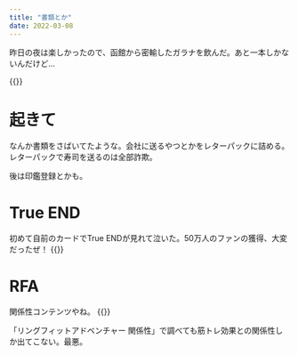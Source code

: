 ```yaml
---
title: "書類とか"
date: 2022-03-08
---
```


昨日の夜は楽しかったので、函館から密輸したガラナを飲んだ。あと一本しかないんだけど...

{{<tweet user="dango_bot" id="1500838434025668614">}}

# 起きて
なんか書類をさばいてたような。会社に送るやつとかをレターパックに詰める。レターパックで寿司を送るのは全部詐欺。

後は印鑑登録とかも。
# True END
初めて自前のカードでTrue ENDが見れて泣いた。50万人のファンの獲得、大変だったぜ！
{{<tweet user="dango_bot" id="1501163946425815044">}}

# RFA
関係性コンテンツやね。
{{<tweet user="dango_bot" id="1501143543863152642">}}

「リングフィットアドベンチャー 関係性」で調べても筋トレ効果との関係性しか出てこない。最悪。